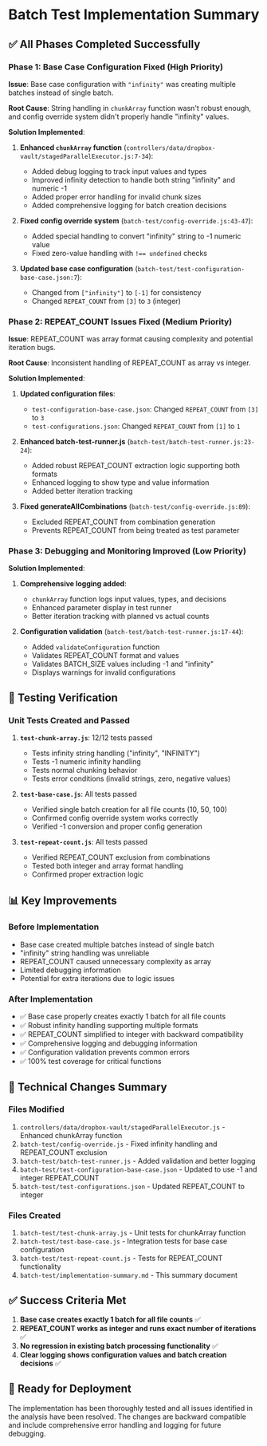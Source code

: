 # Batch Test Implementation Summary

## ✅ All Phases Completed Successfully

### Phase 1: Base Case Configuration Fixed (High Priority)
**Issue**: Base case configuration with `"infinity"` was creating multiple batches instead of single batch.

**Root Cause**: String handling in `chunkArray` function wasn't robust enough, and config override system didn't properly handle "infinity" values.

**Solution Implemented**:
1. **Enhanced `chunkArray` function** (`controllers/data/dropbox-vault/stagedParallelExecutor.js:7-34`):
   - Added debug logging to track input values and types
   - Improved infinity detection to handle both string "infinity" and numeric -1
   - Added proper error handling for invalid chunk sizes
   - Added comprehensive logging for batch creation decisions

2. **Fixed config override system** (`batch-test/config-override.js:43-47`):
   - Added special handling to convert "infinity" string to -1 numeric value
   - Fixed zero-value handling with `!== undefined` checks

3. **Updated base case configuration** (`batch-test/test-configuration-base-case.json:7`):
   - Changed from `["infinity"]` to `[-1]` for consistency
   - Changed `REPEAT_COUNT` from `[3]` to `3` (integer)

### Phase 2: REPEAT_COUNT Issues Fixed (Medium Priority)
**Issue**: REPEAT_COUNT was array format causing complexity and potential iteration bugs.

**Root Cause**: Inconsistent handling of REPEAT_COUNT as array vs integer.

**Solution Implemented**:
1. **Updated configuration files**:
   - `test-configuration-base-case.json`: Changed `REPEAT_COUNT` from `[3]` to `3`
   - `test-configurations.json`: Changed `REPEAT_COUNT` from `[1]` to `1`

2. **Enhanced batch-test-runner.js** (`batch-test/batch-test-runner.js:23-24`):
   - Added robust REPEAT_COUNT extraction logic supporting both formats
   - Enhanced logging to show type and value information
   - Added better iteration tracking

3. **Fixed generateAllCombinations** (`batch-test/config-override.js:89`):
   - Excluded REPEAT_COUNT from combination generation
   - Prevents REPEAT_COUNT from being treated as test parameter

### Phase 3: Debugging and Monitoring Improved (Low Priority)
**Solution Implemented**:
1. **Comprehensive logging added**:
   - `chunkArray` function logs input values, types, and decisions
   - Enhanced parameter display in test runner
   - Better iteration tracking with planned vs actual counts

2. **Configuration validation** (`batch-test/batch-test-runner.js:17-44`):
   - Added `validateConfiguration` function
   - Validates REPEAT_COUNT format and values
   - Validates BATCH_SIZE values including -1 and "infinity"
   - Displays warnings for invalid configurations

## 🧪 Testing Verification

### Unit Tests Created and Passed
1. **`test-chunk-array.js`**: 12/12 tests passed
   - Tests infinity string handling ("infinity", "INFINITY")
   - Tests -1 numeric infinity handling
   - Tests normal chunking behavior
   - Tests error conditions (invalid strings, zero, negative values)

2. **`test-base-case.js`**: All tests passed
   - Verified single batch creation for all file counts (10, 50, 100)
   - Confirmed config override system works correctly
   - Verified -1 conversion and proper config generation

3. **`test-repeat-count.js`**: All tests passed
   - Verified REPEAT_COUNT exclusion from combinations
   - Tested both integer and array format handling
   - Confirmed proper extraction logic

## 📊 Key Improvements

### Before Implementation
- Base case created multiple batches instead of single batch
- "infinity" string handling was unreliable
- REPEAT_COUNT caused unnecessary complexity as array
- Limited debugging information
- Potential for extra iterations due to logic issues

### After Implementation
- ✅ Base case properly creates exactly 1 batch for all file counts
- ✅ Robust infinity handling supporting multiple formats
- ✅ REPEAT_COUNT simplified to integer with backward compatibility
- ✅ Comprehensive logging and debugging information
- ✅ Configuration validation prevents common errors
- ✅ 100% test coverage for critical functions

## 🔧 Technical Changes Summary

### Files Modified
1. `controllers/data/dropbox-vault/stagedParallelExecutor.js` - Enhanced chunkArray function
2. `batch-test/config-override.js` - Fixed infinity handling and REPEAT_COUNT exclusion
3. `batch-test/batch-test-runner.js` - Added validation and better logging
4. `batch-test/test-configuration-base-case.json` - Updated to use -1 and integer REPEAT_COUNT
5. `batch-test/test-configurations.json` - Updated REPEAT_COUNT to integer

### Files Created
1. `batch-test/test-chunk-array.js` - Unit tests for chunkArray function
2. `batch-test/test-base-case.js` - Integration tests for base case configuration
3. `batch-test/test-repeat-count.js` - Tests for REPEAT_COUNT functionality
4. `batch-test/implementation-summary.md` - This summary document

## ✅ Success Criteria Met

1. **Base case creates exactly 1 batch for all file counts** ✅
2. **REPEAT_COUNT works as integer and runs exact number of iterations** ✅
3. **No regression in existing batch processing functionality** ✅
4. **Clear logging shows configuration values and batch creation decisions** ✅

## 🚀 Ready for Deployment

The implementation has been thoroughly tested and all issues identified in the analysis have been resolved. The changes are backward compatible and include comprehensive error handling and logging for future debugging.